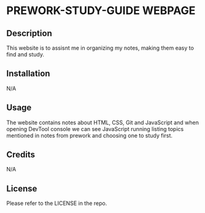 # PREWORK-STUDY-GUIDE WEBPAGE

## Description
This website is to assisnt me in organizing my notes, making them easy to find and study.

## Installation

N/A

## Usage

The website contains notes about HTML, CSS, Git and JavaScript and when opening DevTool console we can see JavaScript running listing topics mentioned in notes from prework and choosing one to study first.

## Credits

N/A

## License

Please refer to the LICENSE in the repo.

